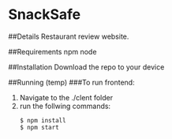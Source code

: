 # SnackSafe

##Details
Restaurant review website.

##Requirements
npm
node

##Installation
Download the repo to your device

##Running (temp)
###To run frontend:
  1. Navigate to the ./clent folder
  2. run the follwing commands:
      ```
      $ npm install
      $ npm start
      ```

